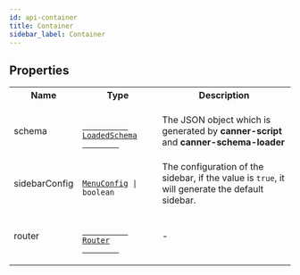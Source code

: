 ```yaml
---
id: api-container
title: Container
sidebar_label: Container
---
```



## Properties

<table>
  <tr>
    <th>Name</th>
    <th>Type</th>
    <th>Description</th>
  </tr>
  <tr>
    <td>schema</td>
    <td>
      <code>
        <a href="api-types#loadedschema">
          LoadedSchema
        </a>
      </code>
    </td>
    <td>
      The JSON object which is generated by <b>canner-script</b> and <b>canner-schema-loader</b>
    </td>
  </tr>
  <tr>
    <td>sidebarConfig</td>
    <td>
      <code>
        <a href="#menuconfig">MenuConfig</a> | boolean
      </code>
    </td>
    <td>
      The configuration of the sidebar, if the value is <code>true</code>, it will generate the default sidebar.
    </td>
  </tr>
  <tr>
    <td>router</td>
    <td>
      <code>
        <a href="api-types#router">
          Router
        </a>
      </code>
    </td>
    <td>
      -
    </td>
  </tr>
</table>

<table>
